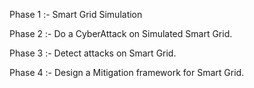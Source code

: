Phase 1 :- Smart Grid Simulation

Phase 2 :- Do a CyberAttack on Simulated Smart Grid.

Phase 3 :- Detect attacks on Smart Grid.

Phase 4 :- Design a Mitigation framework for Smart Grid.
